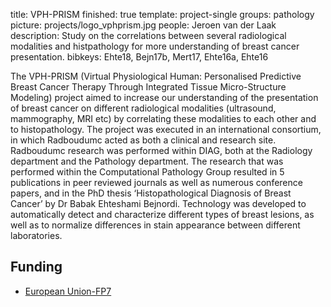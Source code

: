 title: VPH-PRISM
finished: true
template: project-single
groups: pathology
picture: projects/logo_vphprism.jpg
people: Jeroen van der Laak
description: Study on the correlations between several radiological modalities and histpathology for more understanding of breast cancer presentation.
bibkeys: Ehte18, Bejn17b, Mert17, Ehte16a, Ehte16

The VPH-PRISM (Virtual Physiological Human: Personalised Predictive Breast Cancer Therapy Through Integrated Tissue Micro-Structure Modeling) project aimed to increase our understanding of the presentation of breast cancer on different radiological modalities (ultrasound, mammography, MRI etc) by correlating these modalities to each other and to histopathology. The project was executed in an international consortium, in which Radboudumc acted as both a clinical and research site. Radboudumc research was performed within DIAG, both at the Radiology department and the Pathology department. The research that was performed within the Computational Pathology Group resulted in 5 publications in peer reviewed journals as well as numerous conference papers, and in the PhD thesis ‘Histopathological Diagnosis of Breast Cancer’ by Dr Babak Ehteshami Bejnordi. Technology was developed to automatically detect and characterize different types of breast lesions, as well as to normalize differences in stain appearance between different laboratories.

## Funding

* [European Union-FP7](https://ec.europa.eu/research/fp7/index_en.cfm)
